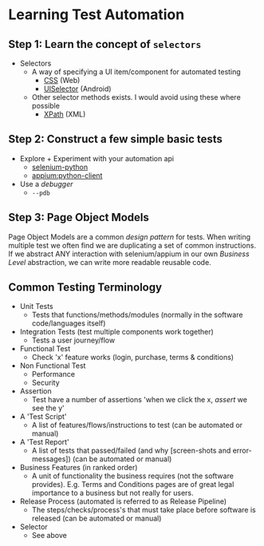 # Learning Test Automation

## Step 1: Learn the concept of `selectors`

* Selectors
    * A way of specifying a UI item/component for automated testing
        * [CSS](https://www.w3schools.com/cssref/css_selectors.asp) (Web)
        * [UISelector](https://developer.android.com/reference/android/support/test/uiautomator/UiSelector) (Android)
    * Other selector methods exists. I would avoid using these where possible
        * [XPath](https://www.w3schools.com/xml/xpath_intro.asp) (XML)


## Step 2: Construct a few simple basic tests

* Explore + Experiment with your automation api
    * [selenium-python](http://selenium-python.readthedocs.io/)
    * [appium:python-client](https://github.com/appium/python-client)
* Use a _debugger_
    * `--pdb`


## Step 3: Page Object Models

Page Object Models are a common _design pattern_ for tests.
When writing multiple test we often find we are duplicating a set of common instructions.
If we abstract ANY interaction with selenium/appium in our own _Business Level_ abstraction, we can write more readable reusable code.


## Common Testing Terminology

* Unit Tests
    * Tests that functions/methods/modules (normally in the software code/languages itself)
* Integration Tests (test multiple components work together)
    * Tests a user journey/flow
* Functional Test
    * Check 'x' feature works (login, purchase, terms & conditions)
* Non Functional Test
    * Performance
    * Security
* Assertion
    * Test have a number of assertions 'when we click the x, _assert_ we see the y'
* A 'Test Script'
    * A list of features/flows/instructions to test (can be automated or manual)
* A 'Test Report'
    * A list of tests that passed/failed (and why [screen-shots and error-messages]) (can be automated or manual)
* Business Features (in ranked order)
    * A unit of functionality the business requires (not the software provides). E.g. Terms and Conditions pages are of great legal importance to a business but not really for users.
* Release Process (automated is referred to as Release Pipeline)
    * The steps/checks/process's that must take place before software is released (can be automated or manual)
* Selector
    * See above
